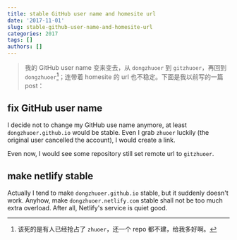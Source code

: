 ```yaml
---
title: stable GitHub user name and homesite url
date: '2017-11-01'
slug: stable-github-user-name-and-homesite-url
categories: 2017
tags: []
authors: []
---
```




> 我的 GitHub user name 变来变去，从 `dongzhuoer` 到 `gitzhuoer`，再回到 `dongzhuoer`[^1]；连带着 homesite 的 url 也不稳定。下面是我以前写的一篇 post：

[^1]: 该死的是有人已经抢占了 `zhuoer`，还一个 repo 都不建，给我多好啊。

## fix GitHub user name

I decide not to change my GitHub use name anymore, at least `dongzhuoer.github.io` would be stable. Even I grab `zhuoer` luckily (the original user cancelled the account), I would create a link. 

Even now, I would see some repository still set remote url to `gitzhuoer`.

## make netlify stable

Actually I tend to make `dongzhuoer.github.io` stable, but it suddenly doesn't work. Anyhow, make `dongzhuoer.netlify.com` stable shall not be too much extra overload. After all, Netlify's service is quiet good.
